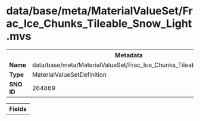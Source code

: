 <h1>data/base/meta/MaterialValueSet/Frac_Ice_Chunks_Tileable_Snow_Light.mvs</h1><table><tr><th colspan="100%">Metadata</th></tr><tr><td><b>Name</b></td><td>data/base/meta/MaterialValueSet/Frac_Ice_Chunks_Tileable_Snow_Light.mvs</td></tr><tr><td><b>Type</b></td><td>MaterialValueSetDefinition</td></tr><tr><td><b>SNO ID</b></td><td>264869</td></tr></table>

<table><tr><th colspan="100%">Fields</th></tr></table>


